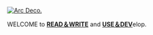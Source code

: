 [![Arc Deco.](https://github.com/Kyriosity/read-write/blob/main/README+/_rsc/_img/AIfree.jpg)](https://github.com/Kyriosity/read-write/blob/main/README+/pencraft/README+/opuses/freestyle/AI-2020s.md) 

WELCOME to [**READ＆WRITE**](https://github.com/Kyriosity/read-write) and [**USE＆DEV**](https://github.com/Kyriosity/use-dev)elop.
